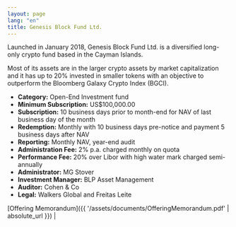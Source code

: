 ```yaml
---
layout: page
lang: "en"
title: Genesis Block Fund Ltd.
---
```


Launched in January 2018, Genesis Block Fund Ltd. is a diversified long-only crypto fund based in the Cayman Islands.
 
Most of its assets are in the larger crypto assets by market capitalization and it has up to 20% invested in smaller tokens with an objective to outperform the Bloomberg Galaxy Crypto Index (BGCI).
 
- **Category:** Open-End Investment fund
- **Minimum Subscription:** US$100,000.00
- **Subscription:** 10 business days prior to month-end for NAV of last business day of the month
- **Redemption:** Monthly with 10 business days pre-notice and payment 5 business days after NAV
- **Reporting:** Monthly NAV, year-end audit
- **Administration Fee:** 2% p.a. charged monthly on quota
- **Performance Fee:** 20% over Libor with high water mark charged semi-annually
- **Administrator:**  MG Stover
- **Investment Manager:** BLP Asset Management
- **Auditor:** Cohen & Co
- **Legal:** Walkers Global and Freitas Leite


[Offering Memorandum]({{ '/assets/documents/OfferingMemorandum.pdf' | absolute_url }}) |
